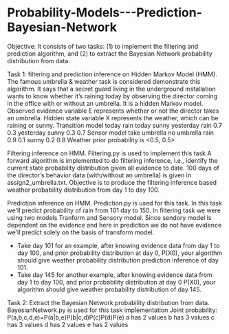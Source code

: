 # Probability-Models---Prediction-Bayesian-Network
Objective: It consists of two tasks: (1) to implement the filtering and prediction algorithm, and (2) to extract  the Bayesian Network probability distribution from data.

Task 1: filtering and prediction inference on Hidden Markov Model (HMM).
The famous umbrella & weather task is considered demonstrate this algorithm.
It says that a secret guard living in the underground installation wants to know whether it’s raining today by observing the director 
coming in the office with or without an umbrella. 
It is a hidden Markov model. Observed evidence variable E represents whether or not the 
director takes an umbrella. Hidden state variable X represents the weather, which can be 
raining or sunny.
Transition model  today rain      today sunny
yesterday rain      0.7               0.3
yesterday sunny     0.3               0.7
Sensor model      take umbrella   no umbrella
rain                0.9               0.1
sunny               0.2               0.8
Weather prior probability is <0.5, 0.5>

Filtering inference on HMM.
Filtering.py is used to implement this task
A forward algorithm is implemented to do filtering inference, i.e., identify the current state 
probability distribution given all evidence to date. 
100 days of the director’s behavior data (with/without an umbrella) is given in assign2_umbrella.txt. Objective is to produce the filtering inference based weather probability distribution from day 1 to day 100. 

Prediction inference on HMM.
Prediction.py is used for this task.
In this task we'll predict probability of rain from 101 day to 150. In filtering task we were using two models Tranform and Sensory model. Since sendory model is dependent on the evidence and here in prediction we do not have evidence we'll predict solely on the basis of transform model.
- Take day 101 for an example, after knowing evidence data from day 1 to day 100, and 
prior probability distribution at day 0, P(X0), your algorithm should give weather 
probability distribution prediction inference of day 101.
- Take day 145 for another example, after knowing evidence data from day 1 to day 100, 
and prior probability distribution at day 0 P(X0), your algorithm should give weather 
probability distribution of day 145.

Task 2: Extract the Bayesian Network probability distribution from data.
BayesianNetwork.py is used for this task implementation
Joint probability: P(a,b,c,d,e)=P(a|b,e)P(b|c,d)P(c)P(d)P(e)
a has 2 values
b has 3 values
c has 3 values
d has 2 values
e has 2 values

